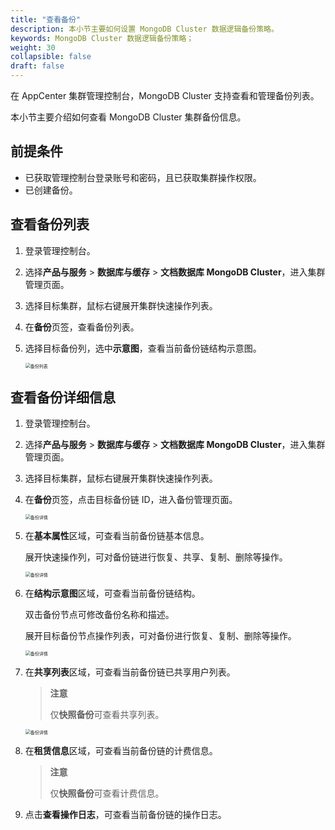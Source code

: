 ```yaml
---
title: "查看备份"
description: 本小节主要如何设置 MongoDB Cluster 数据逻辑备份策略。 
keywords: MongoDB Cluster 数据逻辑备份策略；
weight: 30
collapsible: false
draft: false
---
```




在 AppCenter 集群管理控制台，MongoDB Cluster 支持查看和管理备份列表。

本小节主要介绍如何查看 MongoDB Cluster 集群备份信息。

## 前提条件

- 已获取管理控制台登录账号和密码，且已获取集群操作权限。
- 已创建备份。

## 查看备份列表

1. 登录管理控制台。
2. 选择**产品与服务** > **数据库与缓存** > **文档数据库 MongoDB Cluster**，进入集群管理页面。
3. 选择目标集群，鼠标右键展开集群快速操作列表。
4. 在**备份**页签，查看备份列表。
5. 选择目标备份列，选中**示意图**，查看当前备份链结构示意图。

   <img src="../../../_images/backup_list.png" alt="备份列表" style="zoom:50%;" />

## 查看备份详细信息

1. 登录管理控制台。
2. 选择**产品与服务** > **数据库与缓存** > **文档数据库 MongoDB Cluster**，进入集群管理页面。
3. 选择目标集群，鼠标右键展开集群快速操作列表。
4. 在**备份**页签，点击目标备份链 ID，进入备份管理页面。

   <img src="../../../_images/check_backup_1.png" alt="备份详情" style="zoom:50%;" />

5. 在**基本属性**区域，可查看当前备份链基本信息。
   
   展开快速操作列，可对备份链进行恢复、共享、复制、删除等操作。

   <img src="../../../_images/check_backup_2.png" alt="备份详情" style="zoom:50%;" />

6. 在**结构示意图**区域，可查看当前备份链结构。

   双击备份节点可修改备份名称和描述。

   展开目标备份节点操作列表，可对备份进行恢复、复制、删除等操作。

    <img src="../../../_images/check_backup_3.png" alt="备份详情" style="zoom:50%;" />

7. 在**共享列表**区域，可查看当前备份链已共享用户列表。

   > **注意**
   >
   > 仅**快照备份**可查看共享列表。

    <img src="../../../_images/check_backup_4.png" alt="备份详情" style="zoom:50%;" />

8. 在**租赁信息**区域，可查看当前备份链的计费信息。

   > **注意**
   >
   > 仅**快照备份**可查看计费信息。

9. 点击**查看操作日志**，可查看当前备份链的操作日志。

